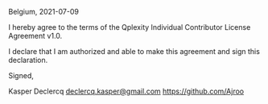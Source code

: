 Belgium, 2021-07-09

I hereby agree to the terms of the Qplexity Individual Contributor License
Agreement v1.0.

I declare that I am authorized and able to make this agreement and sign this
declaration.

Signed,

Kasper Declercq declercq.kasper@gmail.com https://github.com/Ajroo
